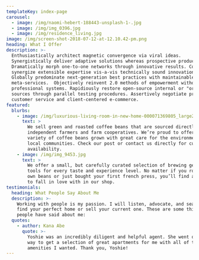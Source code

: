 ```yaml
---
templateKey: index-page
carousel:
  - image: /img/naomi-hebert-188443-unsplash-1-.jpg
  - image: /img/img_0396.jpg
  - image: /img/residence_living.jpg
image: /img/screen-shot-2018-07-12-at-12.10.42-pm.png
heading: What I Offer
description: >-
  Enthusiastically architect magnetic convergence via viral ideas.
  Synergistically deliver adaptive solutions whereas prospective products.
  Dramatically morph one-to-one networks through innovative results. Completely
  synergize extensible expertise vis-a-vis technically sound innovation.
  Globally predominate next-generation best practices with maintainable
  meta-services.  Objectively reinvent 2.0 methods of empowerment without
  professional systems. Rapidiously restore open-source internal or "organic"
  sources through parallel testing procedures. Assertively negotiate progressive
  customer service and client-centered e-commerce.
featured:
  blurbs:
    - image: /img/luxurious-living-room-in-new-home-000071369805_large2.jpg
      text: >
        We sell green and roasted coffee beans that are sourced directly from
        independent farmers and farm cooperatives. We’re proud to offer a
        variety of coffee beans grown with great care for the environment and
        local communities. Check our post or contact us directly for current
        availability.
    - image: /img/img_9453.jpg
      text: >
        We offer a small, but carefully curated selection of brewing gear and
        tools for every taste and experience level. No matter if you roast your
        own beans or just bought your first french press, you’ll find a gadget
        to fall in love with in our shop.
testimonials:
  heading: What People Say About Me
  description: >-
    Working with people is my passion. I will listen, advocate, and search to
    find your perfect home or sell your current one. These are some things
    people have said about me:
  quotes:
    - author: Kana Abe
      quote: >-
        Yoshie was an incredibly diligent and helpful agent. She went out of her
        way to get a selection of great apartments for me with all of the
        amenities I wanted. Thank you, Yoshie!
---
```


